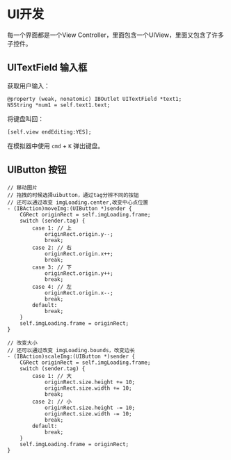# UI开发

每一个界面都是一个View Controller，里面包含一个UIView，里面又包含了许多子控件。

## UITextField 输入框

获取用户输入：

```objc
@property (weak, nonatomic) IBOutlet UITextField *text1;
NSString *num1 = self.text1.text;
```

将键盘叫回：

`[self.view endEditing:YES];`

在模拟器中使用 `cmd` + `K` 弹出键盘。

## UIButton 按钮

```objc
// 移动图片
// 拖拽的时候选择uibutton，通过tag分辨不同的按钮
// 还可以通过改变 imgLoading.center,改变中心点位置
- (IBAction)moveImg:(UIButton *)sender {
    CGRect originRect = self.imgLoading.frame;
    switch (sender.tag) {
        case 1: // 上
            originRect.origin.y--;
            break;
        case 2: // 右
            originRect.origin.x++;
            break;
        case 3: // 下
            originRect.origin.y++;
            break;
        case 4: // 左
            originRect.origin.x--;
            break;
        default:
            break;
    }
    self.imgLoading.frame = originRect;
}
```

```objc
// 改变大小
// 还可以通过改变 imgLoading.bounds，改变边长
- (IBAction)scaleImg:(UIButton *)sender {
    CGRect originRect = self.imgLoading.frame;
    switch (sender.tag) {
        case 1: // 大
            originRect.size.height += 10;
            originRect.size.width += 10;
            break;
        case 2: // 小
            originRect.size.height -= 10;
            originRect.size.width -= 10;
            break;
        default:
            break;
    }
    self.imgLoading.frame = originRect;
}
```

